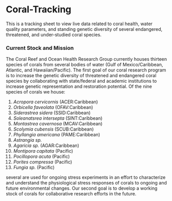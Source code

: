 # Coral-Tracking
This is a tracking sheet to view live data related to coral health, water quality parameters, and standing genetic diversity of several endangered, threatened, and under-studied coral species.

### Current Stock and Mission
The Coral Reef and Ocean Health Research Group currently houses thirteen species of corals from several bodies of water (Gulf of Mexico/Caribbean, Atlantic, and Hawaiian/Pacific). The first goal of our coral research program is to increase the genetic diversity of threatened and endangered coral species by collaborating with state/federal and academic institutions to increase genetic representation and restoration potential. Of the nine species of corals we house:

1. _Acropora cervicornis_ (ACER:Caribbean)
2. _Orbicella faveolata_ (OFAV:Caribbean)
3. _Siderastrea sidera_ (SSID:Caribbean)
4. _Soleanatsrea intersepta_ (SINT:Caribbean)
5. _Montastrea cavernosa_ (MCAV:Caribbean)
6. _Scolymia cubensis_ (SCUB:Caribbean)
7. _Phyllangia americana_ (PAME:Caribbean)
8. _Astrangia sp._
9. _Agaricia sp._ (AGAR:Caribbean)
10. _Montipora capitata_ (Pacific)
11. _Pocillopora acuta_ (Pacific)
12. _Porites compressa_ (Pacific)
13. _Fungia sp._ (Pacific)

several are used for ongoing stress experiments in an effort to characterize and understand the physiological stress responses of corals to ongoing and future environmental changes. Our second goal is to develop a working stock of corals for collaborative research efforts in the future.
